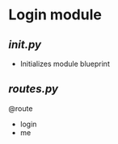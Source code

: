 # Login module 
## ***__init__.py***
- Initializes module blueprint


## ***routes.py***
@route
- login
- me
